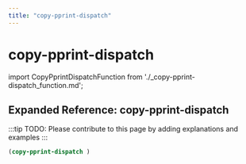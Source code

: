 ```yaml
---
title: "copy-pprint-dispatch"
---
```


# copy-pprint-dispatch

import CopyPprintDispatchFunction from './_copy-pprint-dispatch_function.md';

<CopyPprintDispatchFunction />

## Expanded Reference: copy-pprint-dispatch

:::tip
TODO: Please contribute to this page by adding explanations and examples
:::

```lisp
(copy-pprint-dispatch )
```
